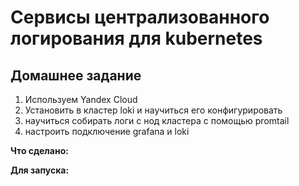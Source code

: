# Сервисы централизованного логирования для kubernetes

## Домашнее задание  
1) Используем Yandex Cloud
2) Установить в кластер loki и научиться его конфигурировать
3) научиться собирать логи с нод кластера с помощью promtail
4) настроить подключение grafana и loki

**Что сделано:**  


**Для запуска:**
```
```